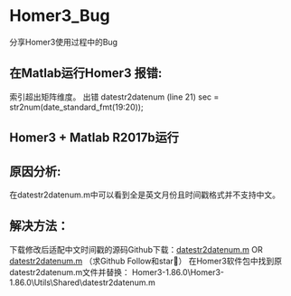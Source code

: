 # Homer3_Bug
分享Homer3使用过程中的Bug
## 在Matlab运行Homer3 **报错**:
索引超出矩阵维度。
出错 datestr2datenum (line 21)
sec     = str2num(date_standard_fmt(19:20));
## Homer3 + Matlab R2017b运行
## 原因分析:
 在datestr2datenum.m中可以看到全是英文月份且时间戳格式并不支持中文。
 ## 解决方法：
 下载修改后适配中文时间戳的源码Github下载：[datestr2datenum.m](https://github.com/Jianghuchengphilip/Homer3_Bug/blob/main/datestr2datenum.m) OR  [datestr2datenum.m](https://raw.githubusercontent.com/Jianghuchengphilip/Homer3_Bug/main/datestr2datenum.m) （求Github Follow和star🌸）
 在Homer3软件包中找到原datestr2datenum.m文件并替换：
 Homer3-1.86.0\Homer3-1.86.0\Utils\Shared\datestr2datenum.m
